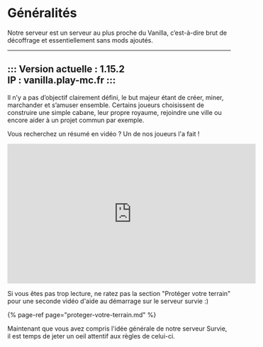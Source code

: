 # Généralités

Notre serveur est un serveur au plus proche du Vanilla, c’est-à-dire brut de décoffrage et essentiellement sans mods ajoutés.

---
::: 
Version actuelle : 1.15.2  
IP : vanilla.play-mc.fr
:::
---

Il n’y a pas d’objectif clairement défini, le but majeur étant de créer, miner, marchander et s’amuser ensemble. Certains joueurs choisissent de construire une simple cabane, leur propre royaume, rejoindre une ville ou encore aider à un projet commun par exemple.

Vous recherchez un résumé en vidéo ? Un de nos joueurs l'a fait !

<iframe width="560" height="315" src="https://www.youtube.com/embed/SxMJ_jLrQ7c" frameborder="0" allow="accelerometer; autoplay; clipboard-write; encrypted-media; gyroscope; picture-in-picture" allowfullscreen></iframe>

Si vous êtes pas trop lecture, ne ratez pas la section "Protéger votre terrain" pour une seconde vidéo d'aide au démarrage sur le serveur survie :\)

{% page-ref page="proteger-votre-terrain.md" %}

Maintenant que vous avez compris l'idée générale de notre serveur Survie, il est temps de jeter un oeil attentif aux règles de celui-ci.

